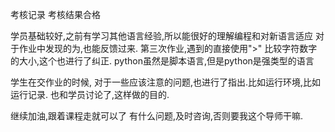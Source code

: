 考核记录
考核结果合格

学员基础较好,之前有学习其他语言经验,所以能很好的理解编程和对新语言适应
对于作业中发现的为,也能反馈过来.
第三次作业,遇到的直接使用">" 比较字符数字的大小,这个也进行了纠正. python虽然是脚本语言,但是python是强类型的语言

学生在交作业的时候, 对于一些应该注意的问题,也进行了指出.比如运行环境,比如运行记录. 也和学员讨论了,这样做的目的.

继续加油,跟着课程走就可以了
有什么问题,及时咨询,否则要我这个导师干嘛.
